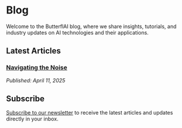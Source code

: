 # Blog

Welcome to the ButterflAI blog, where we share insights, tutorials, and industry updates on AI technologies and their applications.

## Latest Articles
### [Navigating the Noise](navigating-noise/)
*Published: April 11, 2025*

## Subscribe

[Subscribe to our newsletter](#) to receive the latest articles and updates directly in your inbox. 